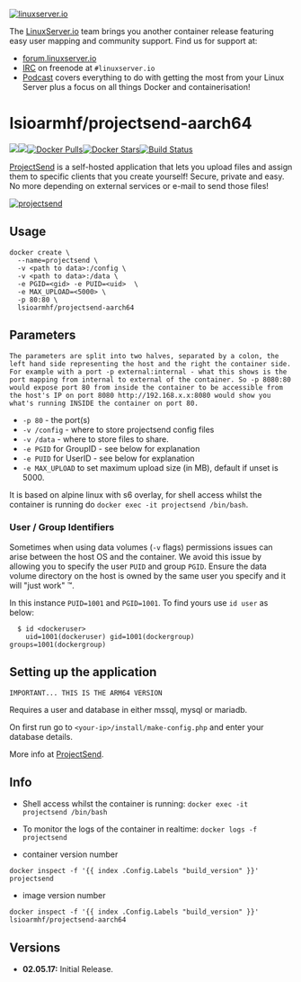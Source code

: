 [linuxserverurl]: https://linuxserver.io
[forumurl]: https://forum.linuxserver.io
[ircurl]: https://www.linuxserver.io/irc/
[podcasturl]: https://www.linuxserver.io/podcast/
[appurl]: http://www.projectsend.org
[hub]: https://hub.docker.com/r/lsioarmhf/projectsend-aarch64/

[![linuxserver.io](https://raw.githubusercontent.com/linuxserver/docker-templates/master/linuxserver.io/img/linuxserver_medium.png)][linuxserverurl]

The [LinuxServer.io][linuxserverurl] team brings you another container release featuring easy user mapping and community support. Find us for support at:
* [forum.linuxserver.io][forumurl]
* [IRC][ircurl] on freenode at `#linuxserver.io`
* [Podcast][podcasturl] covers everything to do with getting the most from your Linux Server plus a focus on all things Docker and containerisation!

# lsioarmhf/projectsend-aarch64
[![](https://images.microbadger.com/badges/version/lsioarmhf/projectsend-aarch64.svg)](https://microbadger.com/images/lsioarmhf/projectsend-aarch64 "Get your own version badge on microbadger.com")[![](https://images.microbadger.com/badges/image/lsioarmhf/projectsend-aarch64.svg)](http://microbadger.com/images/lsioarmhf/projectsend-aarch64 "Get your own image badge on microbadger.com")[![Docker Pulls](https://img.shields.io/docker/pulls/lsioarmhf/projectsend-aarch64.svg)][hub][![Docker Stars](https://img.shields.io/docker/stars/lsioarmhf/projectsend-aarch64.svg)][hub][![Build Status](http://jenkins.linuxserver.io:8080/buildStatus/icon?job=Dockers/LinuxServer.io-arm64/lsioarm64-projectsend)](http://jenkins.linuxserver.io:8080/job/Dockers/job/LinuxServer.io-arm64/job/lsioarm64-projectsend/)

[ProjectSend][appurl] is a self-hosted application that lets you upload files and assign them to specific clients that you create yourself! Secure, private and easy. No more depending on external services or e-mail to send those files!

[![projectsend](http://www.projectsend.org/wp-content/themes/projectsend/img/screenshots.png)][appurl]

## Usage

```
docker create \
  --name=projectsend \
  -v <path to data>:/config \
  -v <path to data>:/data \
  -e PGID=<gid> -e PUID=<uid>  \
  -e MAX_UPLOAD=<5000> \
  -p 80:80 \
  lsioarmhf/projectsend-aarch64
```

## Parameters

`The parameters are split into two halves, separated by a colon, the left hand side representing the host and the right the container side. 
For example with a port -p external:internal - what this shows is the port mapping from internal to external of the container.
So -p 8080:80 would expose port 80 from inside the container to be accessible from the host's IP on port 8080
http://192.168.x.x:8080 would show you what's running INSIDE the container on port 80.`



* `-p 80` - the port(s)
* `-v /config` - where to store projectsend config files
* `-v /data` - where to store files to share.
* `-e PGID` for GroupID - see below for explanation
* `-e PUID` for UserID - see below for explanation
* `-e MAX_UPLOAD` to set maximum upload size (in MB), default if unset is 5000.

It is based on alpine linux with s6 overlay, for shell access whilst the container is running do `docker exec -it projectsend /bin/bash`.

### User / Group Identifiers

Sometimes when using data volumes (`-v` flags) permissions issues can arise between the host OS and the container. We avoid this issue by allowing you to specify the user `PUID` and group `PGID`. Ensure the data volume directory on the host is owned by the same user you specify and it will "just work" ™.

In this instance `PUID=1001` and `PGID=1001`. To find yours use `id user` as below:

```
  $ id <dockeruser>
    uid=1001(dockeruser) gid=1001(dockergroup) groups=1001(dockergroup)
```

## Setting up the application
`IMPORTANT... THIS IS THE ARM64 VERSION`

Requires a user and database in either mssql, mysql or mariadb.

On first run go to `<your-ip>/install/make-config.php` and enter your database details.

More info at [ProjectSend][appurl].

## Info

* Shell access whilst the container is running: `docker exec -it projectsend /bin/bash`
* To monitor the logs of the container in realtime: `docker logs -f projectsend`

* container version number 

`docker inspect -f '{{ index .Config.Labels "build_version" }}' projectsend`

* image version number

`docker inspect -f '{{ index .Config.Labels "build_version" }}' lsioarmhf/projectsend-aarch64`

## Versions

+ **02.05.17:** Initial Release.
